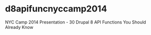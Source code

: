 d8apifuncnyccamp2014
====================

NYC Camp 2014 Presentation - 30 Drupal 8 API Functions You Should Already Know
